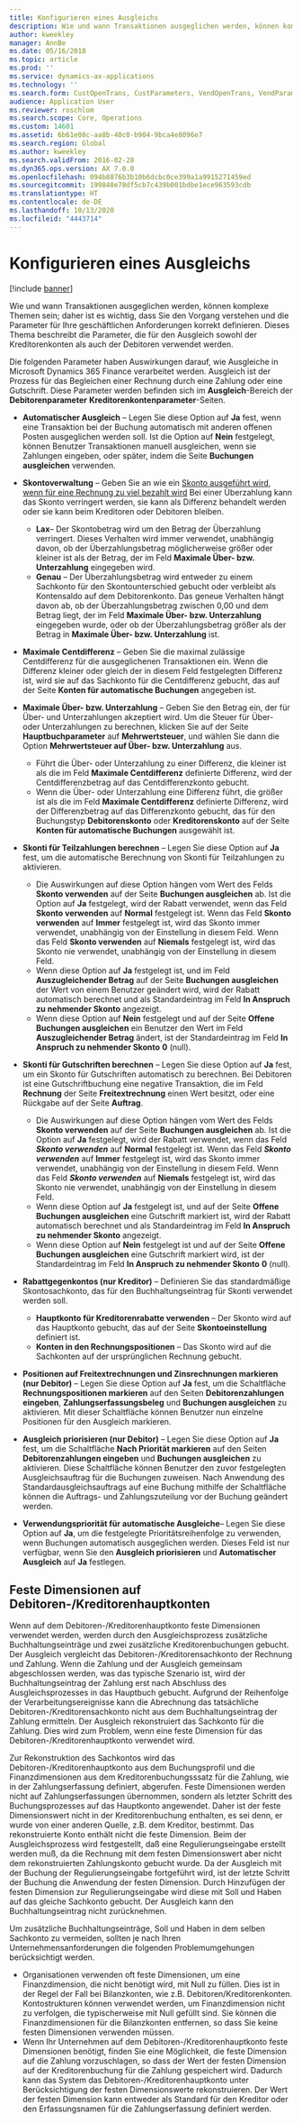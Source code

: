```yaml
---
title: Konfigurieren eines Ausgleichs
description: Wie und wann Transaktionen ausgeglichen werden, können komplexe Themen sein; daher ist es wichtig, dass Sie den Vorgang verstehen und die Parameter für Ihre geschäftlichen Anforderungen korrekt definieren. Dieses Thema beschreibt die Parameter, die für den Ausgleich sowohl der Kreditorenkonten als auch der Debitoren verwendet werden.
author: kweekley
manager: AnnBe
ms.date: 05/16/2018
ms.topic: article
ms.prod: ''
ms.service: dynamics-ax-applications
ms.technology: ''
ms.search.form: CustOpenTrans, CustParameters, VendOpenTrans, VendParameters
audience: Application User
ms.reviewer: roschlom
ms.search.scope: Core, Operations
ms.custom: 14601
ms.assetid: 6b61e08c-aa8b-40c0-b904-9bca4e8096e7
ms.search.region: Global
ms.author: kweekley
ms.search.validFrom: 2016-02-28
ms.dyn365.ops.version: AX 7.0.0
ms.openlocfilehash: 094b8876b3b10b6dcbc0ce399a1a9915271459ed
ms.sourcegitcommit: 199848e78df5cb7c439b001bdbe1ece963593cdb
ms.translationtype: HT
ms.contentlocale: de-DE
ms.lasthandoff: 10/13/2020
ms.locfileid: "4443714"
---
```

# <a name="configure-settlement"></a>Konfigurieren eines Ausgleichs

[!include [banner](../includes/banner.md)]

Wie und wann Transaktionen ausgeglichen werden, können komplexe Themen sein; daher ist es wichtig, dass Sie den Vorgang verstehen und die Parameter für Ihre geschäftlichen Anforderungen korrekt definieren. Dieses Thema beschreibt die Parameter, die für den Ausgleich sowohl der Kreditorenkonten als auch der Debitoren verwendet werden. 

Die folgenden Parameter haben Auswirkungen darauf, wie Ausgleiche in Microsoft Dynamics 365 Finance verarbeitet werden. Ausgleich ist der Prozess für das Begleichen einer Rechnung durch eine Zahlung oder eine Gutschrift. Diese Parameter werden befinden sich im **Ausgleich**-Bereich der **Debitorenparameter** **Kreditorenkontenparameter**-Seiten.

- **Automatischer Ausgleich** – Legen Sie diese Option auf **Ja** fest, wenn eine Transaktion bei der Buchung automatisch mit anderen offenen Posten ausgeglichen werden soll. Ist die Option auf **Nein** festgelegt, können Benutzer Transaktionen manuell ausgleichen, wenn sie Zahlungen eingeben, oder später, indem die Seite **Buchungen ausgleichen** verwenden.
- **Skontoverwaltung** – Geben Sie an wie ein [Skonto ausgeführt wird, wenn für eine Rechnung zu viel bezahlt wird](cash-discount-handling-overpayments.md) Bei einer Überzahlung kann das Skonto verringert werden, sie kann als Differenz behandelt werden oder sie kann beim Kreditoren oder Debitoren bleiben.
  -   **Lax**– Der Skontobetrag wird um den Betrag der Überzahlung verringert. Dieses Verhalten wird immer verwendet, unabhängig davon, ob der Überzahlungsbetrag möglicherweise größer oder kleiner ist als der Betrag, der im Feld **Maximale Über- bzw. Unterzahlung** eingegeben wird.
  -   **Genau** – Der Überzahlungsbetrag wird entweder zu einem Sachkonto für den Skontounterschied gebucht oder verbleibt als Kontensaldo auf dem Debitorenkonto. Das geneue Verhalten hängt davon ab, ob der Überzahlungsbetrag zwischen 0,00 und dem Betrag liegt, der im Feld **Maximale Über- bzw. Unterzahlung** eingegeben wurde, oder ob der Überzahlungsbetrag größer als der Betrag in **Maximale Über- bzw. Unterzahlung** ist.
- **Maximale Centdifferenz** – Geben Sie die maximal zulässige Centdifferenz für die ausgeglichenen Transaktionen ein. Wenn die Differenz kleiner oder gleich der in diesem Feld festgelegten Differenz ist, wird sie auf das Sachkonto für die Centdifferenz gebucht, das auf der Seite **Konten für automatische Buchungen** angegeben ist.
- **Maximale Über- bzw. Unterzahlung** – Geben Sie den Betrag ein, der für Über- und Unterzahlungen akzeptiert wird. Um die Steuer für Über- oder Unterzahlungen zu berechnen, klicken Sie auf der Seite **Hauptbuchparameter** auf **Mehrwertsteuer**, und wählen Sie dann die Option **Mehrwertsteuer auf Über- bzw. Unterzahlung** aus.
  -   Führt die Über- oder Unterzahlung zu einer Differenz, die kleiner ist als die im Feld **Maximale Centdifferenz** definierte Differenz, wird der Centdifferenzbetrag auf das Centdifferenzkonto gebucht.
  -   Wenn die Über- oder Unterzahlung eine Differenz führt, die größer ist als die im Feld **Maximale Centdifferenz** definierte Differenz, wird der Differenzbetrag auf das Differenzkonto gebucht, das für den Buchungstyp **Debitorenskonto** oder **Kreditorenskonto** auf der Seite **Konten für automatische Buchungen** ausgewählt ist.
- **Skonti für Teilzahlungen berechnen** – Legen Sie diese Option auf **Ja** fest, um die automatische Berechnung von Skonti für Teilzahlungen zu aktivieren.
  -   Die Auswirkungen auf diese Option hängen vom Wert des Felds **Skonto verwenden** auf der Seite **Buchungen ausgleichen** ab. Ist die Option auf **Ja** festgelegt, wird der Rabatt verwendet, wenn das Feld **Skonto verwenden** auf **Normal** festgelegt ist. Wenn das Feld **Skonto verwenden** auf **Immer** festgelegt ist, wird das Skonto immer verwendet, unabhängig von der Einstellung in diesem Feld. Wenn das Feld **Skonto verwenden** auf **Niemals** festgelegt ist, wird das Skonto nie verwendet, unabhängig von der Einstellung in diesem Feld.
  -   Wenn diese Option auf **Ja** festgelegt ist, und im Feld **Auszugleichender Betrag** auf der Seite **Buchungen ausgleichen** der Wert von einem Benutzer geändert wird, wird der Rabatt automatisch berechnet und als Standardeintrag im Feld **In Anspruch zu nehmender Skonto** angezeigt.
  -   Wenn diese Option auf **Nein** festgelegt und auf der Seite **Offene Buchungen ausgleichen** ein Benutzer den Wert im Feld **Auszugleichender Betrag** ändert, ist der Standardeintrag im Feld **In Anspruch zu nehmender Skonto** **0** (null).
- **Skonti für Gutschriften berechnen** – Legen Sie diese Option auf **Ja** fest, um ein Skonto für Gutschriften automatisch zu berechnen. Bei Debitoren ist eine Gutschriftbuchung eine negative Transaktion, die im Feld **Rechnung** der Seite **Freitextrechnung** einen Wert besitzt, oder eine Rückgabe auf der Seite **Auftrag**.
  - Die Auswirkungen auf diese Option hängen vom Wert des Felds <strong>Skonto verwenden</strong> auf der Seite <strong>Buchungen ausgleichen</strong> ab. Ist die Option auf <strong>Ja</strong> festgelegt, wird der Rabatt verwendet, wenn das Feld *<strong><em>Skonto verwenden</em></strong>* auf <strong>Normal</strong> festgelegt ist. Wenn das Feld *<strong><em>Skonto verwenden</em></strong>* auf <strong>Immer</strong> festgelegt ist, wird das Skonto immer verwendet, unabhängig von der Einstellung in diesem Feld. Wenn das Feld *<strong><em>Skonto verwenden</em></strong>* auf <strong>Niemals</strong> festgelegt ist, wird das Skonto nie verwendet, unabhängig von der Einstellung in diesem Feld.
  - Wenn diese Option auf **Ja** festgelegt ist, und auf der Seite **Offene Buchungen ausgleichen** eine Gutschrift markiert ist, wird der Rabatt automatisch berechnet und als Standardeintrag im Feld **In Anspruch zu nehmender Skonto** angezeigt.
  - Wenn diese Option auf **Nein** festgelegt ist und auf der Seite **Offene Buchungen ausgleichen** eine Gutschrift markiert wird, ist der Standardeintrag im Feld **In Anspruch zu nehmender Skonto** **0** (null).

- **Rabattgegenkontos (nur Kreditor)** – Definieren Sie das standardmäßige Skontosachkonto, das für den Buchhaltungseintrag für Skonti verwendet werden soll.
  -   **Hauptkonto für Kreditorenrabatte verwenden** – Der Skonto wird auf das Hauptkonto gebucht, das auf der Seite **Skontoeinstellung** definiert ist.
  -   **Konten in den Rechnungspositionen** – Das Skonto wird auf die Sachkonten auf der ursprünglichen Rechnung gebucht.
- **Positionen auf Freitextrechnungen und Zinsrechnungen markieren (nur Debitor)** – Legen Sie diese Option auf **Ja** fest, um die Schaltfläche **Rechnungspositionen markieren** auf den Seiten **Debitorenzahlungen eingeben**, **Zahlungserfassungsbeleg** und **Buchungen ausgleichen** zu aktivieren. Mit dieser Schaltfläche können Benutzer nun einzelne Positionen für den Ausgleich markieren.
- **Ausgleich priorisieren (nur Debitor)** – Legen Sie diese Option auf **Ja** fest, um die Schaltfläche **Nach Priorität markieren** auf den Seiten **Debitorenzahlungen eingeben** und **Buchungen ausgleichen** zu aktivieren. Diese Schaltfläche können Benutzer den zuvor festgelegten Ausgleichsauftrag für die Buchungen zuweisen.  Nach Anwendung des Standardausgleichsauftrags auf eine Buchung mithilfe der Schaltfläche können die Auftrags- und Zahlungszuteilung vor der Buchung geändert werden.
- **Verwendungspriorität für automatische Ausgleiche**– Legen Sie diese Option auf **Ja**, um die festgelegte Prioritätsreihenfolge zu verwenden, wenn Buchungen automatisch ausgeglichen werden. Dieses Feld ist nur verfügbar, wenn Sie den **Ausgleich priorisieren** und **Automatischer Ausgleich** auf **Ja** festlegen.

## <a name="fixed-dimensions-on-accounts-receivableaccounts-payable-main-accounts"></a>Feste Dimensionen auf Debitoren-/Kreditorenhauptkonten

Wenn auf dem Debitoren-/Kreditorenhauptkonto feste Dimensionen verwendet werden, werden durch den Ausgleichsprozess zusätzliche Buchhaltungseinträge und zwei zusätzliche Kreditorenbuchungen gebucht. Der Ausgleich vergleicht das Debitoren-/Kreditorensachkonto der Rechnung und Zahlung.  Wenn die Zahlung und der Ausgleich gemeinsam abgeschlossen werden, was das typische Szenario ist, wird der Buchhaltungseintrag der Zahlung erst nach Abschluss des Ausgleichsprozesses in das Hauptbuch gebucht. Aufgrund der Reihenfolge der Verarbeitungsereignisse kann die Abrechnung das tatsächliche Debitoren-/Kreditorensachkonto nicht aus dem Buchhaltungseintrag der Zahlung ermitteln. Der Ausgleich rekonstruiert das Sachkonto für die Zahlung. Dies wird zum Problem, wenn eine feste Dimension für das Debitoren-/Kreditorenhauptkonto verwendet wird.

Zur Rekonstruktion des Sachkontos wird das Debitoren-/Kreditorenhauptkonto aus dem Buchungsprofil und die Finanzdimensionen aus dem Kreditorenbuchungsssatz für die Zahlung, wie in der Zahlungserfassung definiert, abgerufen. Feste Dimensionen werden nicht auf Zahlungserfassungen übernommen, sondern als letzter Schritt des Buchungsprozesses auf das Hauptkonto angewendet. Daher ist der feste Dimensionswert nicht in der Kreditorenbuchung enthalten, es sei denn, er wurde von einer anderen Quelle, z.B. dem Kreditor, bestimmt. Das rekonstruierte Konto enthält nicht die feste Dimension. Beim der Ausgleichsprozess wird festgestellt, daß eine Regulierungseingabe erstellt werden muß, da die Rechnung mit dem festen Dimensionswert aber nicht dem rekonstruierten Zahlungskonto gebucht wurde.  Da der Ausgleich mit der Buchung der Regulierungseingabe fortgeführt wird, ist der letzte Schritt der Buchung die Anwendung der festen Dimension. Durch Hinzufügen der festen Dimension zur Regulierungseingabe wird diese mit Soll und Haben auf das gleiche Sachkonto gebucht. Der Ausgleich kann den Buchhaltungseintrag nicht zurücknehmen.

Um zusätzliche Buchhaltungseinträge, Soll und Haben in dem selben Sachkonto zu vermeiden, sollten je nach Ihren Unternehmensanforderungen die folgenden Problemumgehungen berücksichtigt werden. 

-   Organisationen verwenden oft feste Dimensionen, um eine Finanzdimension, die nicht benötigt wird, mit Null zu füllen. Dies ist in der Regel der Fall bei Bilanzkonten, wie z.B. Debitoren/Kreditorenkonten. Kontostrukturen können verwendet werden, um Finanzdimension nicht zu verfolgen, die typischerweise mit Null gefüllt sind.  Sie können die Finanzdimensionen für die Bilanzkonten entfernen, so dass Sie keine festen Dimensionen verwenden müssen.
-   Wenn Ihr Unternehmen auf dem Debitoren-/Kreditorenhauptkonto feste Dimensionen benötigt, finden Sie eine Möglichkeit, die feste Dimension auf die Zahlung vorzuschlagen, so dass der Wert der festen Dimension auf der Kreditorenbuchung für die Zahlung gespeichert wird. Dadurch kann das System das Debitoren-/Kreditorenhauptkonto unter Berücksichtigung der festen Dimensionswerte rekonstruieren. Der Wert der festen Dimension kann entweder als Standard für den Kreditor oder den Erfassungsnamen für die Zahlungserfassung definiert werden.
